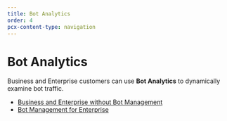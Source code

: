 ```yaml
---
title: Bot Analytics
order: 4
pcx-content-type: navigation
---
```


# Bot Analytics

Business and Enterprise customers can use **Bot Analytics** to dynamically examine bot traffic.

- [Business and Enterprise without Bot Management](/bot-analytics/biz-and-ent)
- [Bot Management for Enterprise](/bot-analytics/bm-subscription)
